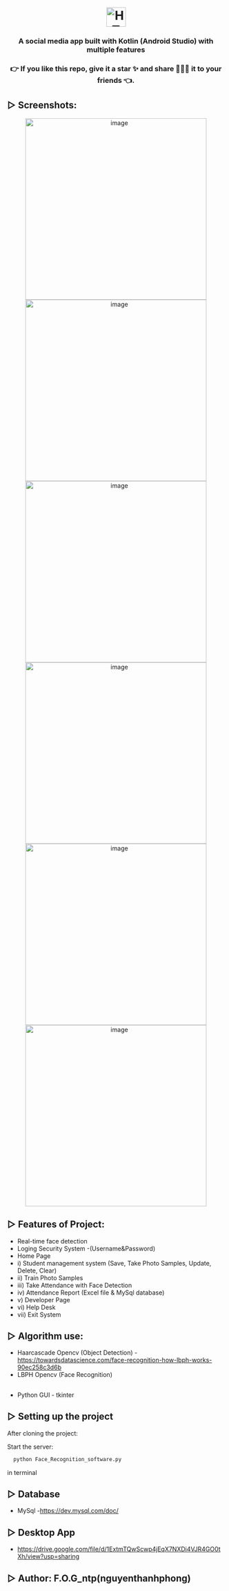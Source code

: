 
<h1 align="center"><span><img src="https://img.shields.io/badge/Python%20-%20Face%20Recognizer%20Attendance%20System-282C34?logo=Python&logoColor=3776AB" alt="HTML5 logo" title="HTML5" height="45" /></span>
</h1>
<h3 align="center">A social media app built with Kotlin (Android Studio) with multiple features</h3>
<h3 align="center">👉 If you like this repo, give it a star ✨ and share 👨🏻‍💻 it to your friends 👈.</h3>

## ▷ Screenshots:
<p align="center">
<img width="420" alt="image" src="https://user-images.githubusercontent.com/99815527/198546531-314301b8-7629-408b-8d8e-41ab11a16d45.png">
<img width="420" alt="image" src="https://user-images.githubusercontent.com/99815527/198546684-916c0c5a-f2e5-4a1e-959a-bc0cd9f993c1.png">
<img width="420" alt="image" src="https://user-images.githubusercontent.com/99815527/198546854-33a1837e-378a-4401-9930-020613342d82.png">
<img width="420" alt="image" src="https://user-images.githubusercontent.com/99815527/198547454-d84b9b62-b8e4-45a6-b2b8-07a3d1c74b80.png">
<img width="420" alt="image" src="https://user-images.githubusercontent.com/99815527/198547603-baf21e52-780e-40b3-a94a-50deb77fc040.png">
<img width="420" alt="image" src="https://user-images.githubusercontent.com/99815527/198547704-d7629dfe-cc0c-4ef4-be2c-bbb242e7f098.png">
</p>

## ▷ Features of Project:

- Real-time face detection
- Loging Security System
-(Username&Password)
- Home Page
-   i) Student management system (Save, Take Photo Samples, Update, Delete, Clear) 
-   ii) Train Photo Samples 
-   iii) Take Attendance with Face Detection 
-   iv) Attendance Report (Excel file & MySql database) 
-   v) Developer Page
-   vi) Help Desk
-   vii) Exit System


## ▷ Algorithm use:

- Haarcascade Opencv (Object Detection)
  -https://towardsdatascience.com/face-recognition-how-lbph-works-90ec258c3d6b
- LBPH Opencv (Face Recognition)
## 
- Python GUI - tkinter

## ▷ Setting up the project

After cloning the project:

Start the server:
```bash
  python Face_Recognition_software.py
```
in terminal

## ▷ Database

- MySql
  -https://dev.mysql.com/doc/
  
## ▷ Desktop App
- https://drive.google.com/file/d/1ExtmTQwScwp4jEqX7NXDi4VJR4GO0tXh/view?usp=sharing



## ▷ Author: F.O.G_ntp(nguyenthanhphong)


